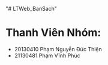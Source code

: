 "# LTWeb_BanSach" 
# Thanh Viên Nhóm:
  + 20130410 Phạm Nguyễn Đức Thiện
  + 21130481 Phạm Vĩnh Phúc
